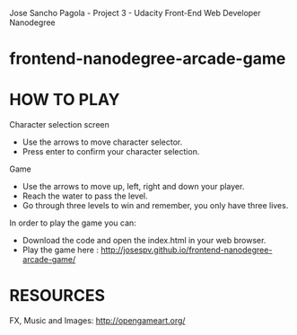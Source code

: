 Jose Sancho Pagola - Project 3 - Udacity Front-End Web Developer Nanodegree

frontend-nanodegree-arcade-game
===============================

HOW TO PLAY
===========

Character selection screen
- Use the arrows to move character selector.
- Press enter to confirm your character selection.

Game
- Use the arrows to move up, left, right and down your player.
- Reach the water to pass the level.
- Go through three levels to win and remember, you only have three lives.

In order to play the game you can:
- Download the code and open the index.html in your web browser.
- Play the game here : http://josespv.github.io/frontend-nanodegree-arcade-game/

RESOURCES
==========
FX, Music and Images: http://opengameart.org/

